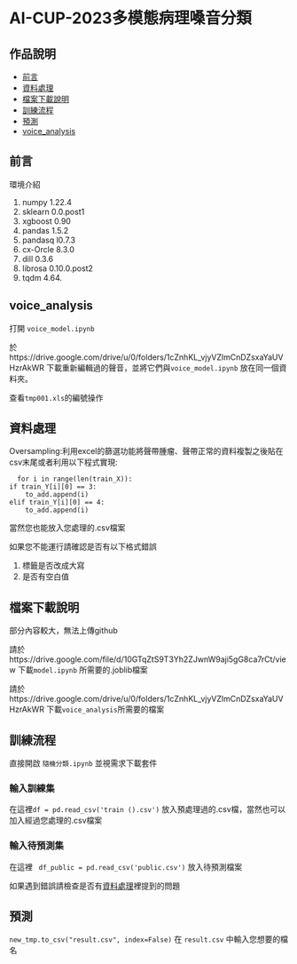 
# AI-CUP-2023多模態病理嗓音分類
## 作品說明
* [前言](#前言)
* [資料處理](#資料處理)
* [檔案下載說明](#檔案下載說明)
* [訓練流程](#訓練流程)
* [預測](#預測)
* [voice_analysis](#voice_analysis)

前言
------
環境介紹
1. numpy  1.22.4 
2. sklearn  0.0.post1 
3. xgboost 0.90
4. pandas 1.5.2 
5. pandasq l0.7.3
6. cx-Orcle 8.3.0 
7. dill  0.3.6
8.  librosa 0.10.0.post2 
9.  tqdm  4.64. 

voice_analysis
------
打開 `voice_model.ipynb` 

於https://drive.google.com/drive/u/0/folders/1cZnhKL_vjyVZlmCnDZsxaYaUVHzrAkWR 下載重新編輯過的聲音，並將它們與`voice_model.ipynb` 放在同一個資料夾。

查看`tmp001.xls`的編號操作



資料處理
------
Oversampling:利用excel的篩選功能將聲帶腫瘤、聲帶正常的資料複製之後貼在csv末尾或者利用以下程式實現:

      for i in range(len(train_X)):
    if train_Y[i][0] == 3:
        to_add.append(i)
    elif train_Y[i][0] == 4:
        to_add.append(i)
當然您也能放入您處理的.csv檔案

如果您不能運行請確認是否有以下格式錯誤
1. 標籤是否改成大寫
2. 是否有空白值

檔案下載說明
------
部分內容較大，無法上傳github

請於https://drive.google.com/file/d/10GTqZtS9T3Yh2ZJwnW9aji5gG8ca7rCt/view 下載`model.ipynb` 所需要的.joblib檔案

請於https://drive.google.com/drive/u/0/folders/1cZnhKL_vjyVZlmCnDZsxaYaUVHzrAkWR 下載`voice_analysis`所需要的檔案

訓練流程
-------
直接開啟 `隨機分類.ipynb` 並視需求下載套件
### 輸入訓練集

在這裡`df = pd.read_csv('train ().csv')` 放入預處理過的.csv檔，當然也可以加入經過您處理的.csv檔案

### 輸入待預測集
在這裡 ` df_public = pd.read_csv('public.csv')` 放入待預測檔案

如果遇到錯誤請檢查是否有[資料處理](#資料處理)裡提到的問題

預測
------
`new_tmp.to_csv("result.csv", index=False)` 在 `result.csv` 中輸入您想要的檔名


 
